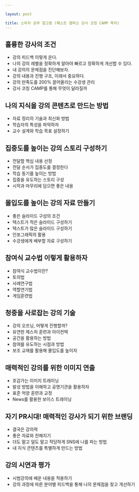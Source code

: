 ```yaml
---

layout: post

title: 스피치 공부 참고용 (패스트 캠퍼스 강사 코칭 CAMP 목차)
---
```



훌륭한 강사의 조건
------

+ 강의 피드백 이렇게 온다.
+ 나의 강의 레벨을 정확하게 알아야 빠르고 정확하게 개선할 수 있다.
+ 내 강의의 문제점을 진단해보자.
+ 강의 내용과 진행 구조, 이래서 중요하다.
+ 강의 만족도를 200% 끌어올리는 수강생 관리
+ 강사 코칭 CAMP를 통해 무엇이 달라질까

나의 지식을 강의 콘텐츠로 만드는 방법
------

+ 자료 정리의 기술과 최신화 방법
+ 학습자의 특성을 파악하자
+ 교수 설계와 학습 목표 설정하기

집중도를 높이는 강의 스토리 구성하기
------

+ 전달할 핵심 내용 선정
+ 전달 순서가 집중도를 결정한다
+ 학습 동기를 높이는 방법
+ 집중을 유도하는 스토리 구성
+ 시작과 마무리에 담으면 좋은 내용

몰입도를 높이는 강의 자료 만들기
------

+ 좋은 슬라이드 구성의 조건
+ 텍스트가 적은 슬라이드 구성하기
+ 텍스트가 많은 슬라이드 구성하기
+ 인포그래픽의 활용
+ 수강생에게 배부할 자료 구성하기

참여식 교수법 이렇게 활용하자
------

+ 참여식 교수법이란?
+ 토의법
+ 사례연구법
+ 역할연기법
+ 게임훈련법

청중을 사로잡는 강의 기술
------

+ 강의 오프닝, 어떻게 진행할까?
+ 유연한 제스처 훈련과 아이컨택
+ 공간을 활용하는 방법
+ 참여를 유도하는 시점과 방법
+ 보조 교재를 활용해 몰입도를 높이자

매력적인 강의를 위한 이미지 연출
------

+ 호감가는 이미지 트레이닝
+ 발성 방법을 이해하고 공명기관을 활용하자
+ 표준 억양 훈련과 교정
+ News를 활용한 보이스 트레이닝

자기 PR시대! 매력적인 강사가 되기 위한 브랜딩
------

+ 결국은 강의력
+ 좋은 자료와 친해지기
+ 더도 말고 덜도 말고 적당하게 SNS에 나를 파는 방법
+ 내 지식 콘텐츠를 특별하게 만드는 방법

강의 시연과 평가
------

+ 시범강의에 배운 내용을 적용하기
+ 강의 과정에 따른 분야별 피드백을 통해 나의 문제점을 찾고 개선하기
